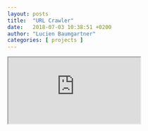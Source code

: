 ```yaml
---
layout: posts
title:  "URL Crawler"
date:   2018-07-03 10:38:51 +0200
author: "Lucien Baumgartner"
categories: [ projects ]
---
```


<iframe src="https://raw.githubusercontent.com/lucienbaumgartner/r-helpers/master/readme/text-extraction-url-crawling.html"></iframe>
